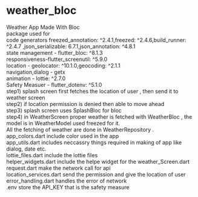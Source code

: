 # weather_bloc
 Weather App Made With Bloc  
 package used for  
 code generators  freezed_annotation: ^2.4.1,freezed: ^2.4.6,build_runner: ^2.4.7  ,json_serializable: 6.7.1,json_annotation: ^4.8.1  
  state management - flutter_bloc: ^8.1.3  
  responsiveness-flutter_screenutil: ^5.9.0  
  location - geolocator: ^10.1.0,geocoding: ^2.1.1  
  navigation,dialog - getx  
  animation - lottie: ^2.7.0  
  Safety Measuer - flutter_dotenv: ^5.1.0  
  step1) splash screen first fetches the location of user , then send it to weather screen  
  step2) if location permission is denied then able to move ahead  
  step3) splash screen uses SplashBloc for bloc  
  step4) in WeatherScreen proper weather is fetched with WeatherBloc , the model is in WeatherModel used freezed for it.  
  All the fetching of weather are done in WeatherRepository .  
  app_colors.dart include color used in the app  
  app_utils.dart includes neccassry things required in making of app like dialog, date etc.  
  lottie_files.dart include the lottie files  
  helper_widgets.dart include the helpe widget for the weather_Screen.dart  
  request.dart make the network call for api  
  location_services.dart send the permission and give the location of user  
  error_handling.dart handles the error of network  
  .env store the API_KEY that is the safety measure  
  
